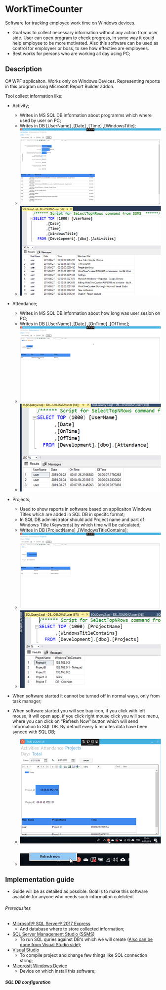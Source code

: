 # WorkTimeCounter
Software for tracking employee work time on Windows devices.
* Goal was to collect necessary information without any action from user side. User can open program to check progress, in some way it could help employee to be more motivated. Also this software can be used as control for employeer or boss, to see how effective are employees.
* Best works for persons who are working all day using PC;

## Description
C# WPF applicaiton. Works only on Windows Devices. Representing reports in this program using Microsoft Report Builder addon.

Tool collect information like:
* Activity;
  * Writes in MS SQL DB information about programms which where used by user on PC;
  * Writes in DB [UserName] ,[Date] ,[Time] ,[WindowsTitle];
  * ![Activities](/Files/Screens/Activities.png)
  * ![ActivitiesDb](/Files/Screens/ActivitiesDb.png)
* Attendance;
  * Writes in MS SQL DB information about how long was user sesion on PC;
  * Writes in DB [UserName] ,[Date] ,[OnTime] ,[OfTime];
  * ![Attendance](/Files//Screens/Attendance.png)
  * ![AttendanceDb](/Files//Screens/AttendanceDb.png)
* Projects;
  * Used to show reports in software based on applicaiton Windows Titles which are added in SQL DB in specifc format;
  * In SQL DB administrator should add Project name and part of Windows Title (Keywords) by which time will be calculated;
  * Writes in DB [ProjectName] ,[WindowsTitleContains];
  * ![Projects](/Files//Screens/Projects.png)
  * ![ProjectsDb](/Files//Screens/ProjectsDb.png)
  
* When software started it cannot be turned off in normal ways, only from task manager;
* When software started you will see tray icon, if you click with left mouse, it will open app, if you click right mouse click you will see menu, where you can click on "Refresh Now" button which will send information to SQL DB. By default every 5 minutes data have been synced with SQL DB;
  * ![MouseLeftClick](/Files//Screens/MouseLeftClick.png)
  * ![MouseRightClick](/Files//Screens/MouseRightClick.png)
 
## Implementation guide
* Guide will be as detailed as possible. Goal is to make this software available for anyone who needs such informaiton colelcted.

###### Prerequsites
* [Microsoft® SQL Server® 2017 Express](https://www.microsoft.com/en-us/download/details.aspx?id=55994)
  * And database where to store collected information;
* [SQL Server Management Studio (SSMS)](https://docs.microsoft.com/en-us/sql/ssms/download-sql-server-management-studio-ssms?view=sql-server-2017)
  * To run SQL quries against DB's which we will create ([Also can be done from Visual Studio side](https://docs.microsoft.com/en-us/azure/sql-data-warehouse/sql-data-warehouse-query-visual-studio));
* [Visual Studio](https://visualstudio.microsoft.com/)
  * To compile project and change few things like SQL connection string;
* [Micorosft Windows Device](https://lv.wikipedia.org/wiki/Microsoft_Windows)
  * Device on which install this software;
 
##### SQL DB configuration

